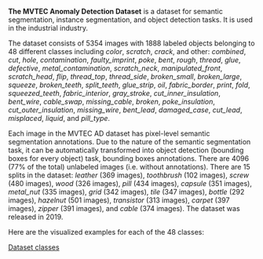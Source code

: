 **The MVTEC Anomaly Detection Dataset** is a dataset for semantic segmentation, instance segmentation, and object detection tasks. It is used in the industrial industry.

The dataset consists of 5354 images with 1888 labeled objects belonging to 48 different classes including *color*, *scratch*, *crack*, and other: *combined*, *cut*, *hole*, *contamination*, *faulty_imprint*, *poke*, *bent*, *rough*, *thread*, *glue*, *defective*, *metal_contamination*, *scratch_neck*, *manipulated_front*, *scratch_head*, *flip*, *thread_top*, *thread_side*, *broken_small*, *broken_large*, *squeeze*, *broken_teeth*, *split_teeth*, *glue_strip*, *oil*, *fabric_border*, *print*, *fold*, *squeezed_teeth*, *fabric_interior*, *gray_stroke*, *cut_inner_insulation*, *bent_wire*, *cable_swap*, *missing_cable*, *broken*, *poke_insulation*, *cut_outer_insulation*, *missing_wire*, *bent_lead*, *damaged_case*, *cut_lead*, *misplaced*, *liquid*, and *pill_type*.

Each image in the MVTEC AD dataset has pixel-level semantic segmentation annotations. Due to the nature of the semantic segmentation task, it can be automatically transformed into object detection (bounding boxes for every object) task, bounding boxes annotations. There are 4096 (77% of the total) unlabeled images (i.e. without annotations). There are 15 splits in the dataset: *leather* (369 images), *toothbrush* (102 images), *screw* (480 images), *wood* (326 images), *pill* (434 images), *capsule* (351 images), *metal_nut* (335 images), *grid* (342 images), *tile* (347 images), *bottle* (292 images), *hazelnut* (501 images), *transistor* (313 images), *carpet* (397 images), *zipper* (391 images), and *cable* (374 images). The dataset was released in 2019.

Here are the visualized examples for each of the 48 classes:

[Dataset classes](https://github.com/dataset-ninja/mvtec-AD/raw/main/visualizations/classes_preview.webm)
